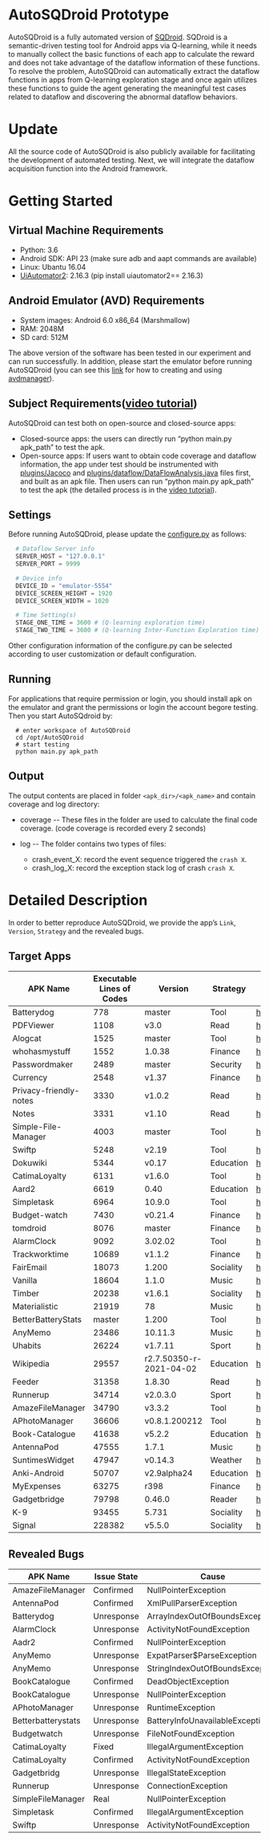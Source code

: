 # AutoSQDroid Prototype
AutoSQDroid is a fully automated version of [SQDroid](https://github.com/androidAppGuard/SQDroid). SQDroid is a semantic-driven testing tool for Android apps via Q-learning, while it needs to manually collect the basic functions of each app to calculate the reward and does not take advantage of the dataflow information of these functions. To resolve the problem, AutoSQDroid can automatically extract the dataflow functions in apps from Q-learning exploration stage and once again utilizes these functions to guide the agent generating the meaningful test cases related to dataflow and discovering the abnormal dataflow behaviors.

# Update
All the source code of AutoSQDroid is also publicly available for facilitating the development of automated testing. Next, we will integrate the dataflow acquisition function into the Android framework.

# Getting Started
## Virtual Machine Requirements
* Python: 3.6
* Android SDK: API 23 (make sure adb and aapt commands are available)
* Linux: Ubantu 16.04
* [UiAutomator2](https://github.com/openatx/uiautomator2): 2.16.3 (pip install uiautomator2== 2.16.3)
## Android Emulator (AVD) Requirements
* System images: Android 6.0 x86_64 (Marshmallow)
* RAM: 2048M
* SD card: 512M

The above version of the software has been tested in our experiment and can run successfully. In addition, please start the emulator before running AutoSQDroid (you can see this [link](https://stackoverflow.com/questions/43275238/how-to-set-system-images-path-when-creating-an-android-avd) for how to creating and using [avdmanager](https://developer.android.com/studio/command-line/avdmanager)). 

## Subject Requirements([video tutorial](https://1drv.ms/u/s!AhrQLCaSmZgwamuImvbWUv_1pek?e=fiWDdt))
AutoSQDroid can test both on open-source and closed-source apps:
* Closed-source apps: the users can directly run “python main.py apk_path” to test the apk.
* Open-source apps: If users want to obtain code coverage and dataflow information, the app under test should be instrumented with [plugins/Jacoco](https://github.com/androidAppGuard/AutoSQDroid/tree/main/plugins/jacoco) and [plugins/dataflow/DataFlowAnalysis.java](https://github.com/androidAppGuard/AutoSQDroid/tree/main/plugins/dataflow) files first, and built as an apk file. Then users can run “python main.py apk_path” to test the apk (the detailed process is in the [video tutorial](https://1drv.ms/u/s!AhrQLCaSmZgwamuImvbWUv_1pek?e=fiWDdt)). 

## Settings
Before running AutoSQDroid, please update the [configure.py](https://github.com/androidAppGuard/AutoSQDroid/blob/main/AutoSQDroid/configure.py) as follows:
```python
  # Dataflow Server info
  SERVER_HOST = "127.0.0.1"
  SERVER_PORT = 9999

  # Device info
  DEVICE_ID = "emulator-5554"
  DEVICE_SCREEN_HEIGHT = 1920
  DEVICE_SCREEN_WIDTH = 1020

  # Time Setting(s)
  STAGE_ONE_TIME = 3600 # (Q-learning exploration time)
  STAGE_TWO_TIME = 3600 # (Q-learning Inter-Function Exploration time)

```
Other configuration information of the configure.py can be selected according to user customization or default configuration.

## Running
For applications that require permission or login, you should install apk on the emulator and grant the permissions or login the account begore testing. Then you start AutoSQdroid by:
```shell
  # enter workspace of AutoSQDroid
  cd /opt/AutoSQDroid 
  # start testing
  python main.py apk_path
```
## Output
The output contents are placed in folder ``<apk_dir>/<apk_name>`` and contain coverage and log directory:
* coverage -- These files in the folder are used to calculate the final code coverage. (code coverage is recorded every 2 seconds)

* log -- The folder contains two types of files:
	* crash_event_X: record the event sequence triggered the ``crash X``. 
	* crash_log_X: record the exception stack log of crash ``crash X``.

# Detailed Description
In order to better reproduce AutoSQDroid, we provide the app’s ``Link``, ``Version``, ``Strategy`` and the revealed bugs.
## Target Apps
|APK Name| Executable Lines of Codes| Version|Strategy|GIthub Link|
|---|---|---|---|---|
| Batterydog | 778 | master | Tool | <https://sourceforge.net/p/andbatdog/code/HEAD/tree/> |
| PDFViewer | 1108 | v3.0 | Read | <https://github.com/JavaCafe01/PdfViewer/tree/v3.0> |
| Alogcat | 1525 | master | Tool | <https://archive.softwareheritage.org/browse/origin/http://alogcat.googlecode.com/svn//directory/> |
| whohasmystuff | 1552 |1.0.38 | Finance | <https://gitlab.com/stovocor/whohasmystuff/-/tree/1.0.38> |
| Passwordmaker | 2489 |master | Security | <https://github.com/tasermonkey/android-passwordmaker> |
| Currency | 2548 |v1.37 | Finance | <https://github.com/billthefarmer/currency/tree/v1.37> |
| Privacy-friendly-notes | 3330 |v1.0.2 | Read | <https://github.com/SecUSo/privacy-friendly-notes/tree/v1.0.2> |
| Notes | 3331 |v1.10 | Read | <https://github.com/billthefarmer/notes/tree/v1.10> |
| Simple-File-Manager | 4003 |master | Tool| <https://github.com/mick88/filemanager> |
| Swiftp | 5248 |v2.19 | Tool | <https://github.com/ppareit/swiftp/tree/v2.19> |
| Dokuwiki | 5344 |v0.17 | Education | <https://github.com/fabienli/DokuwikiAndroid/tree/v0.17> |
| CatimaLoyalty | 6131 |v1.6.0 | Tool | <https://github.com/CatimaLoyalty/Android/tree/v1.6.0> |
| Aard2 | 6619 |0.40 | Education | <https://github.com/itkach/aard2-android/tree/0.40> |
| Simpletask | 6964 |10.9.0 | Tool | <https://github.com/mpcjanssen/simpletask-android/tree/10.9.0> |
| Budget-watch | 7430 |v0.21.4 | Finance | <https://github.com/brarcher/budget-watch/tree/v0.21.4> |
| tomdroid | 8076 |master | Finance | <https://github.com/tomboy-notes/tomdroid> |
| AlarmClock | 9092 |3.02.02 | Tool | <https://github.com/yuriykulikov/AlarmClock/tree/3.02.02>  |
| Trackworktime | 10689| v1.1.2 | Finance | <https://github.com/mathisdt/trackworktime/tree/v1.1.2> |
| FairEmail | 18073 |1.200 |Sociality | <https://github.com/M66B/FairEmail/tree/1.200> |
| Vanilla | 18604 |1.1.0 | Music | <https://github.com/vanilla-music/vanilla/tree/1.1.0> |
| Timber | 20238 |v1.6.1 | Sociality | <https://github.com/fabmazz/Timber/tree/v1.6.1>  |
| Materialistic | 21919 |78 | Music | <https://github.com/hidroh/materialistic/tree/78> |
| BetterBatteryStats | master |1.200 | Tool | <https://github.com/asksven/BetterBatteryStats/tree/master> |
| AnyMemo | 23486 |10.11.3 |Music | <https://github.com/helloworld1/AnyMemo/tree/10.11.3> |
| Uhabits | 26224 |v1.7.11 | Sport | <https://github.com/iSoron/uhabits/tree/v1.7.11>  |
| Wikipedia | 29557 | r2.7.50350-r-2021-04-02 | Education | <https://github.com/wikimedia/apps-android-wikipedia/tree/r/2.7.50350-r-2021-04-02> |
| Feeder | 31358 |1.8.30 | Read | <https://gitlab.com/spacecowboy/Feeder/-/tree/1.8.30> |
| Runnerup | 34714 | v2.0.3.0 | Sport | <https://github.com/jonasoreland/runnerup/tree/v2.0.3.0> |
| AmazeFileManager | 34790 |v3.3.2 | Tool | <https://github.com/TeamAmaze/AmazeFileManager/tree/v3.3.2>  |
| APhotoManager | 36606 |v0.8.1.200212 | Tool | <https://github.com/k3b/APhotoManager/tree/v0.8.1.200212> |
| Book-Catalogue | 41638 |v5.2.2 | Education | <https://github.com/eleybourn/Book-Catalogue/tree/v5.2.2> |
| AntennaPod | 47555 | 1.7.1 | Music | <https://github.com/AntennaPod/AntennaPod/tree/1.7.1> |
| SuntimesWidget | 47947 |v0.14.3 | Weather | <https://github.com/forrestguice/SuntimesWidget/tree/v0.14.3>  |
| Anki-Android | 50707 | v2.9alpha24 | Education | <https://github.com/ankidroid/Anki-Android/tree/v2.9alpha24> |
| MyExpenses | 63275 | r398 | Finance | <https://github.com/mtotschnig/MyExpenses/tree/r398> |
| Gadgetbridge | 79798 | 0.46.0 | Reader | <https://codeberg.org/Freeyourgadget/Gadgetbridge/src/tag/0.46.0> |
| K-9 | 93455 | 5.731 | Sociality | <https://github.com/k9mail/k-9/tree/5.731> |
| Signal | 228382 | v5.5.0 | Sociality | <https://github.com/signalapp/Signal-Android/tree/v5.5.0> |

## Revealed Bugs
|APK Name| Issue State | Cause | Details |
|---|---|---|---|
| AmazeFileManager | Confirmed | NullPointerException | <https://github.com/TeamAmaze/AmazeFileManager/issues/3311> |
| AntennaPod | Confirmed | XmlPullParserException | <https://github.com/AntennaPod/AntennaPod/issues/5885> |
| Batterydog | Unresponse | ArrayIndexOutOfBoundsException | <https://sourceforge.net/p/andbatdog/discussion/957397/thread/97a9f569f4/> |
| AlarmClock | Unresponse | ActivityNotFoundException | <https://github.com/yuriykulikov/AlarmClock/issues/451> |
| Aadr2  | Confirmed | NullPointerException | <https://github.com/itkach/aard2-android/issues/90> |
| AnyMemo  | Unresponse | ExpatParser$ParseException | <https://github.com/helloworld1/AnyMemo/issues/525> |
| AnyMemo  | Unresponse | StringIndexOutOfBoundsException | <https://github.com/helloworld1/AnyMemo/issues/526> |
| BookCatalogue  | Confirmed | DeadObjectException | <https://github.com/eleybourn/Book-Catalogue/issues/877> |
| BookCatalogue  | Unresponse | NullPointerException | <https://github.com/eleybourn/Book-Catalogue/issues/878> |
| APhotoManager  | Unresponse | RuntimeException | <https://github.com/k3b/APhotoManager/issues/200> |
| Betterbatterystats  | Unresponse | BatteryInfoUnavailableException  | <https://github.com/asksven/BetterBatteryStats/issues/888> |
| Budgetwatch | Unresponse | FileNotFoundException | <https://github.com/brarcher/budget-watch/issues/216> |
| CatimaLoyalty | Fixed | IllegalArgumentException | <https://github.com/CatimaLoyalty/Android/issues/881> |
| CatimaLoyalty | Confirmed | ActivityNotFoundException | <https://github.com/CatimaLoyalty/Android/issues/880> |
| Gadgetbridg | Unresponse | IllegalStateException | <https://codeberg.org/Freeyourgadget/Gadgetbridge/issues/2659> |
| Runnerup | Unresponse | ConnectionException | <https://github.com/jonasoreland/runnerup/issues/1109> |
| SimpleFileManager | Real | NullPointerException | <https://github.com/mick88/filemanager/issues/13> |
| Simpletask | Confirmed | IllegalArgumentException | <https://github.com/mpcjanssen/simpletask-android/issues/1172> |
| Swiftp | Unresponse | ActivityNotFoundException  | <https://github.com/ppareit/swiftp/issues/174> |
